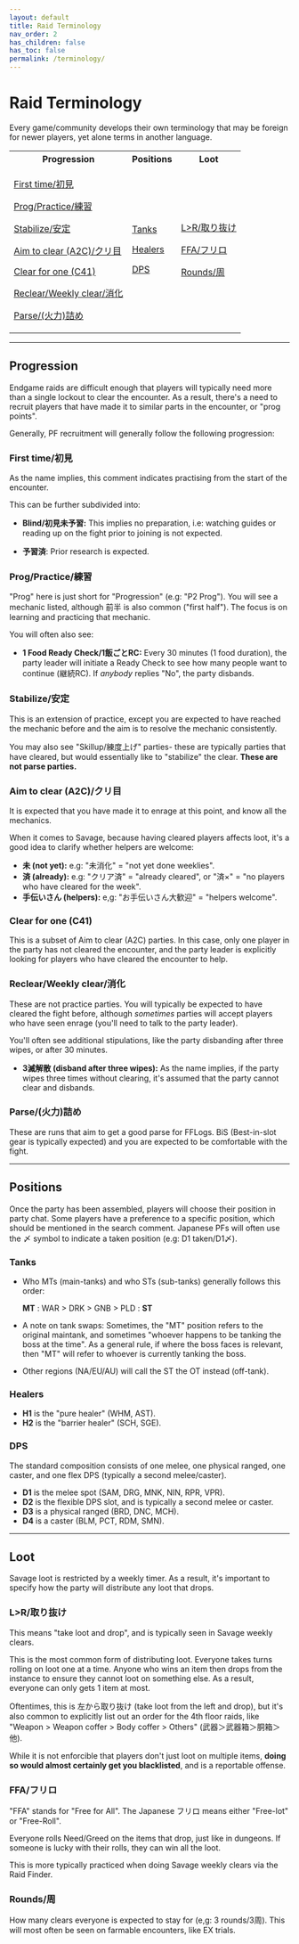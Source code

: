```yaml
---
layout: default
title: Raid Terminology
nav_order: 2
has_children: false
has_toc: false
permalink: /terminology/
---
```


# Raid Terminology

Every game/community develops their own terminology that may be foreign for
newer players, yet alone terms in another language.

<table>
  <tr>
    <th>Progression</th>
    <th>Positions</th>
    <th>Loot</th>
  </tr>
  <tr>
    <td>
      <p><a href="#first-time初見">First time/初見</a></p>
      <p><a href="#progpractice練習">Prog/Practice/練習</a></p>
      <p><a href="#stabilize安定">Stabilize/安定</a></p>
      <p><a href="#aim-to-clear-a2cクリ目">Aim to clear (A2C)/クリ目</a></p>
      <p><a href="#clear-for-one-c41">Clear for one (C41)</a></p>
      <p><a href="#reclearweekly-clear消化">Reclear/Weekly clear/消化</a></p>
      <p><a href="#parse火力詰め">Parse/(火力)詰め</a></p>
    </td>
    <td>
      <p><a href="#tanks">Tanks</a></p>
      <p><a href="#healers">Healers</a></p>
      <p><a href="#dps">DPS</a></p>
    </td>
    <td>
      <p><a href="#lr取り抜け">L>R/取り抜け</a></p>
      <p><a href="#ffaフリロ">FFA/フリロ</a></p>
      <p><a href="#rounds周">Rounds/周</a></p>
    </td>
  </tr>
</table>

---

## Progression

Endgame raids are difficult enough that players will typically need more than
a single lockout to clear the encounter. As a result, there's a need to recruit
players that have made it to similar parts in the encounter, or "prog points".

Generally, PF recruitment will generally follow the following progression:

### First time/初見

As the name implies, this comment indicates practising from the start of the
encounter.

This can be further subdivided into:

- **Blind/初見未予習:** This implies no preparation, i.e: watching guides or reading
  up on the fight prior to joining is not expected.

- **予習済**: Prior research is expected.

### Prog/Practice/練習

"Prog" here is just short for "Progression" (e.g: "P2 Prog"). You will see a
mechanic listed, although 前半 is also common ("first half"). The focus is on
learning and practicing that mechanic.

You will often also see:

- **1 Food Ready Check/1飯ごとRC:** Every 30 minutes (1 food duration), the party
  leader will initiate a Ready Check to see how many people want to continue
  (継続RC). If *anybody* replies "No", the party disbands.

### Stabilize/安定

This is an extension of practice, except you are expected to have reached the
mechanic before and the aim is to resolve the mechanic consistently.

You may also see "Skillup/練度上げ" parties- these are typically parties that have
cleared, but would essentially like to "stabilize" the clear. **These are not
parse parties.**

### Aim to clear (A2C)/クリ目

It is expected that you have made it to enrage at this point, and know all the
mechanics.

When it comes to Savage, because having cleared players affects loot, it's a
good idea to clarify whether helpers are welcome:

- **未 (not yet):** e.g: "未消化" = "not yet done weeklies".
- **済 (already):** e.g: "クリア済" = "already cleared", or "済×" = "no players who
  have cleared for the week".
- **手伝いさん (helpers):** e,g: "お手伝いさん大歓迎" = "helpers welcome".

### Clear for one (C41)

This is a subset of Aim to clear (A2C) parties. In this case, only one player
in the party has not cleared the encounter, and the party leader is explicitly
looking for players who have cleared the encounter to help.
      
### Reclear/Weekly clear/消化

These are not practice parties. You will typically be expected to have cleared
the fight before, although *sometimes* parties will accept players who have
seen enrage (you'll need to talk to the party leader).

You'll often see additional stipulations, like the party disbanding after three
wipes, or after 30 minutes.

- **3滅解散 (disband after three wipes):** As the name implies, if the party wipes
  three times without clearing, it's assumed that the party cannot clear and
  disbands.

### Parse/(火力)詰め

These are runs that aim to get a good parse for FFLogs. BiS (Best-in-slot gear
is typically expected) and you are expected to be comfortable with the fight.

---

## Positions

Once the party has been assembled, players will choose their position in party
chat. Some players have a preference to a specific position, which should be
mentioned in the search comment. Japanese PFs will often use the 〆 symbol to
indicate a taken position (e.g: D1 taken/D1〆).

### Tanks

- Who MTs (main-tanks) and who STs (sub-tanks) generally follows this order:
    
    **MT** : WAR > DRK > GNB > PLD : **ST**

- A note on tank swaps: Sometimes, the "MT" position refers to the original
  maintank, and sometimes "whoever happens to be tanking the boss at the time".
  As a general rule, if where the boss faces is relevant, then "MT" will refer
  to whoever is currently tanking the boss.
- Other regions (NA/EU/AU) will call the ST the OT instead (off-tank).

### Healers

- **H1** is the "pure healer" (WHM, AST).
- **H2** is the "barrier healer" (SCH, SGE).

### DPS

The standard composition consists of one melee, one physical ranged, one
caster, and one flex DPS (typically a second melee/caster).

- **D1** is the melee spot (SAM, DRG, MNK, NIN, RPR, VPR).
- **D2** is the flexible DPS slot, and is typically a second melee or caster.
- **D3** is a physical ranged (BRD, DNC, MCH).
- **D4** is a caster (BLM, PCT, RDM, SMN).

---

## Loot

Savage loot is restricted by a weekly timer. As a result, it's important to
specify how the party will distribute any loot that drops.

### L>R/取り抜け

This means "take loot and drop", and is typically seen in Savage weekly clears.

This is the most common form of distributing loot. Everyone takes turns rolling
on loot one at a time. Anyone who wins an item then drops from the instance to
ensure they cannot loot on something else. As a result, everyone can only gets
1 item at most.

Oftentimes, this is 左から取り抜け (take loot from the left and drop), but it's
also common to explicitly list out an order for the 4th floor raids, like 
"Weapon > Weapon coffer > Body coffer > Others" (武器＞武器箱＞胴箱＞他).

While it is not enforcible that players don't just loot on multiple items,
**doing so would almost certainly get you blacklisted**, and is a reportable
offense.

### FFA/フリロ

"FFA" stands for "Free for All". The Japanese フリロ means either "Free-lot" or
"Free-Roll".

Everyone rolls Need/Greed on the items that drop, just like in dungeons. If
someone is lucky with their rolls, they can win all the loot.

This is more typically practiced when doing Savage weekly clears via the Raid
Finder.

### Rounds/周

How many clears everyone is expected to stay for (e,g: 3 rounds/3周). This will
most often be seen on farmable encounters, like EX trials.
